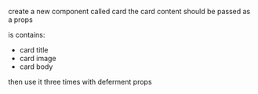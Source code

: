 create a new component called card
the card content should be passed as a props

is contains:

- card title
- card image
- card body

then use it three times with deferment props
